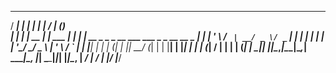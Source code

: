   _____ _           _           _     _____                     _             
 / ____| |         | |         | |   / ____|                   (_)            
| |    | |__   __ _| |_ ___  __| |  | |  __ _   _ _ __ ___ ___ _ _ __   __ _ 
| |    | '_ \ / _` | __/ _ \/ _` |  | | |_ | | | | '__/ __/ _ \ | '_ \ / _` |
| |____| | | | (_| | ||  __/ (_| |  | |__| | |_| | | | (_|  __/ | | | | (_| |
 \_____|_| |_|\__,_|\__\___|\__,_|   \_____|\__, |_|  \___\___|_|_| |_|\__, |
                                              __/ |                      __/ |
                                             |___/                      |___/ 
